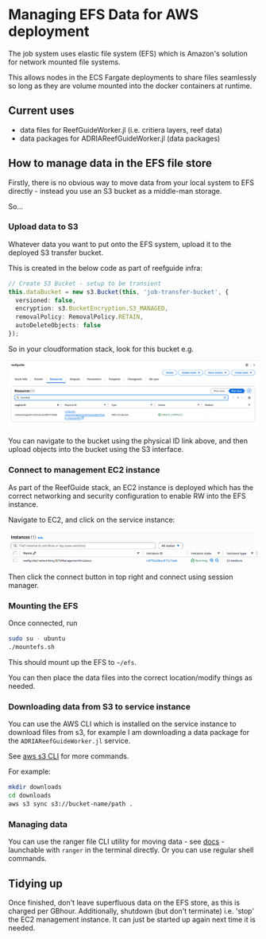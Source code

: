 # Managing EFS Data for AWS deployment

The job system uses elastic file system (EFS) which is Amazon's solution for network mounted file systems.

This allows nodes in the ECS Fargate deployments to share files seamlessly so long as they are volume mounted into the docker containers at runtime.

## Current uses

- data files for ReefGuideWorker.jl (i.e. critiera layers, reef data)
- data packages for ADRIAReefGuideWorker.jl (data packages)

## How to manage data in the EFS file store

Firstly, there is no obvious way to move data from your local system to EFS directly - instead you use an S3 bucket as a middle-man storage.

So...

### Upload data to S3

Whatever data you want to put onto the EFS system, upload it to the deployed S3 transfer bucket.

This is created in the below code as part of reefguide infra:

```typescript
// Create S3 Bucket - setup to be transient
this.dataBucket = new s3.Bucket(this, 'job-transfer-bucket', {
  versioned: false,
  encryption: s3.BucketEncryption.S3_MANAGED,
  removalPolicy: RemovalPolicy.RETAIN,
  autoDeleteObjects: false
});
```

So in your cloudformation stack, look for this bucket e.g.

![](./assets/transferbucket.png)

You can navigate to the bucket using the physical ID link above, and then upload objects into the bucket using the S3 interface. 

### Connect to management EC2 instance

As part of the ReefGuide stack, an EC2 instance is deployed which has the correct networking and security configuration to enable RW into the EFS instance.

Navigate to EC2, and click on the service instance: 

![](./assets/ec2.png)

Then click the connect button in top right and connect using session manager. 

### Mounting the EFS

Once connected, run

```bash
sudo su - ubuntu
./mountefs.sh 
```

This should mount up the EFS to `~/efs`.

You can then place the data files into the correct location/modify things as needed.

### Downloading data from S3 to service instance

You can use the AWS CLI which is installed on the service instance to download files from s3, for example I am downloading a data package for the `ADRIAReefGuideWorker.jl` service.


See [aws s3 CLI](https://docs.aws.amazon.com/cli/latest/reference/s3/#synopsis) for more commands. 

For example: 

```bash
mkdir downloads
cd downloads
aws s3 sync s3://bucket-name/path .
```

### Managing data

You can use the ranger file CLI utility for moving data - see [docs](https://github.com/ranger/ranger/wiki/Official-User-Guide) - launchable with `ranger` in the terminal directly. Or you can use regular shell commands. 

## Tidying up

Once finished, don't leave superfluous data on the EFS store, as this is charged per GBhour. Additionally, shutdown (but don't terminate) i.e. 'stop' the EC2 management instance. It can just be started up again next time it is needed.
